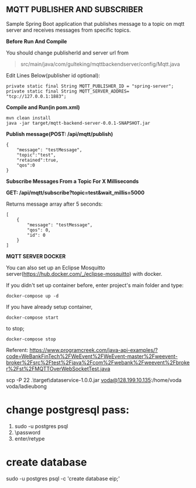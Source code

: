 
## MQTT PUBLISHER AND SUBSCRIBER
Sample Spring Boot application that publishes message to a topic on mqtt server and receives messages from specific topics.

**Before Run And Compile**

You should change publisherId and server url from 

> src/main/java/com/gulteking/mqttbackendserver/config/Mqtt.java

Edit Lines Below(publisher id optional):

    private static final String MQTT_PUBLISHER_ID = "spring-server";  
    private static final String MQTT_SERVER_ADDRES= "tcp://127.0.0.1:1883";

**Compile and Run(in pom.xml)**

    mvn clean install
    java -jar target/mqtt-backend-server-0.0.1-SNAPSHOT.jar

**Publish message(POST: /api/mqtt/publish)**

    {
    	"message": "testMessage",
    	"topic":"test",
    	"retained":true,
    	"qos":0
    }

**Subscribe Messages From a Topic For X Milliseconds**

**GET: /api/mqtt/subscribe?topic=test&wait_millis=5000**

Returns message array after 5 seconds:

    [
        {
            "message": "testMessage",
            "qos": 0,
            "id": 0
        }
    ]

**MQTT SERVER DOCKER**

You can also set up an Eclipse Mosquitto server(https://hub.docker.com/_/eclipse-mosquitto) with docker.

If you didn't set up container before, enter project's main folder and type:

    docker-compose up -d

If you have already setup container, 

    docker-compose start
   
   to stop;
   

    docker-compose stop
 
Referent:
https://www.programcreek.com/java-api-examples/?code=WeBankFinTech%2FWeEvent%2FWeEvent-master%2Fweevent-broker%2Fsrc%2Ftest%2Fjava%2Fcom%2Fwebank%2Fweevent%2Fbroker%2Fst%2FMQTTOverWebSocketTest.java

scp -P 22 .\target\dataservice-1.0.0.jar voda@128.199.10.135:/home/voda
voda/ladieubong

# change postgresql pass:
1. sudo -u postgres psql
2. \password
3. enter/retype

# create database
sudo -u postgres psql -c 'create database eip;'
